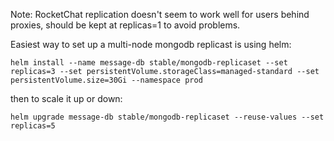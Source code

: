 Note: RocketChat replication doesn't seem to work well for users behind proxies, should be kept at replicas=1 to avoid problems.



Easiest way to set up a multi-node mongodb replicast is using helm:
```
helm install --name message-db stable/mongodb-replicaset --set replicas=3 --set persistentVolume.storageClass=managed-standard --set persistentVolume.size=30Gi --namespace prod
```

then to scale it up or down:
```
helm upgrade message-db stable/mongodb-replicaset --reuse-values --set replicas=5
```

